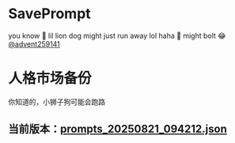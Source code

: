 # SavePrompt
you know 🫠 lil lion dog might just run away lol
haha 🐶 might bolt 😂 [@advent259141](https://github.com/advent259141)

# 人格市场备份
你知道的，小狮子狗可能会跑路

## 当前版本：[prompts_20250821_094212.json](https://github.com/Larch-C/SavePrompt/blob/main/prompts_20250821_094212.json)
